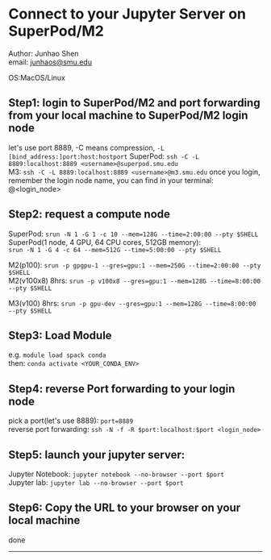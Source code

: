 # Connect to your Jupyter Server on SuperPod/M2
Author: Junhao Shen  
email: junhaos@smu.edu

OS:MacOS/Linux
## Step1: login to SuperPod/M2 and port forwarding from your local machine to SuperPod/M2 login node
let's use port 8889, -C means compression, `-L [bind_address:]port:host:hostport` 
SuperPod: `ssh -C -L 8889:localhost:8889 <username>@superpod.smu.edu`  
M3:
`ssh -C -L 8889:localhost:8889 <username>@m3.smu.edu`
once you login, remember the login node name, you can find in your terminal: <yourusername>@<login_node>

## Step2: request a compute node
SuperPod: `srun -N 1 -G 1 -c 10 --mem=128G --time=2:00:00 --pty $SHELL`  
SuperPod(1 node, 4 GPU, 64 CPU cores, 512GB memory):  
`srun -N 1 -G 4 -c 64 --mem=512G --time=5:00:00 --pty $SHELL`  

M2(p100): `srun -p gpgpu-1 --gres=gpu:1 --mem=250G --time=2:00:00 --pty $SHELL`  
M2(v100x8) 8hrs: `srun -p v100x8 --gres=gpu:1 --mem=128G --time=8:00:00 --pty $SHELL`

M3(v100) 8hrs: `srun -p gpu-dev --gres=gpu:1 --mem=128G --time=8:00:00 --pty $SHELL`

## Step3: Load Module
e.g. `module load spack conda`  
then: `conda activate <YOUR_CONDA_ENV>`
## Step4: reverse Port forwarding to your login node
pick a port(let's use 8889): `port=8889`  
reverse port forwarding: `ssh -N -f -R $port:localhost:$port <login_node>`

## Step5: launch your jupyter server:
Jupyter Notebook: `jupyter notebook --no-browser --port $port`  
Jupyter lab: `jupyter lab --no-browser --port $port`

## Step6: Copy the URL to your browser on your local machine  

done

---

